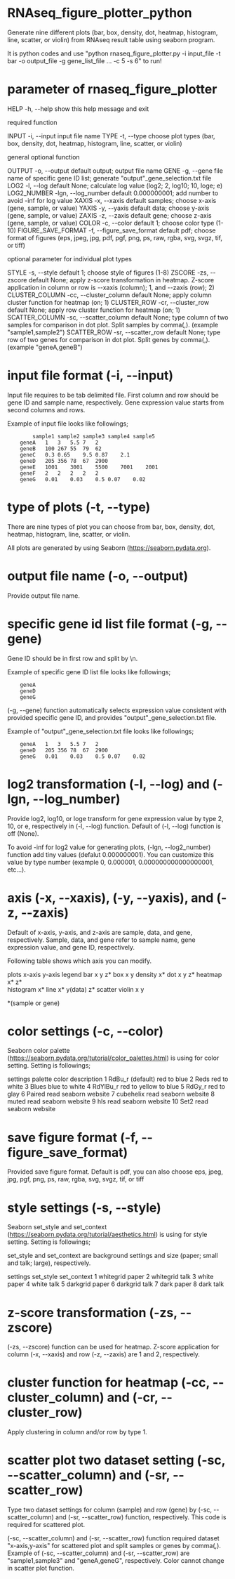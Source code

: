 # RNAseq_figure_plotter_python

Generate nine different plots (bar, box, density, dot, heatmap, histogram, line, scatter, or violin) from RNAseq result table using seaborn program.

It is python codes and use "python rnaseq_figure_plotter.py -i input_file -t bar -o output_file -g gene_list_file  ... -c 5 -s 6" to run!



# parameter of rnaseq_figure_plotter

  HELP		-h, --help		show this help message and exit

required function

  INPUT		-i, --input		input file name
  TYPE		-t, --type		choose plot types (bar, box, density, dot, heatmap, histogram, line, scatter, or violin)

general optional function

  OUTPUT		-o, --output		default output; output file name
  GENE		-g, --gene		file name of specific gene ID list; generate "output"_gene_selection.txt file
LOG2		-l, --log		default None; calculate log value (log2; 2, log10; 10, loge; e)
LOG2_NUMBER	-lgn, --log_number		default 0.000000001; add number to avoid -inf for log value
XAXIS		-x, --xaxis		default samples; choose x-axis (gene, sample, or value)
YAXIS		-y, --yaxis		default data; choose y-axis (gene, sample, or value)
ZAXIS		-z, --zaxis		default gene; choose z-axis (gene, sample, or value)
COLOR		-c, --color		default 1; choose color type (1-10)
FIGURE_SAVE_FORMAT	-f, --figure_save_format		default pdf; choose format of figures (eps, jpeg, jpg, pdf, pgf, png, ps, raw, rgba, svg, svgz, tif, or tiff)

optional parameter for individual plot types

STYLE		-s, --style		default 1; choose style of figures (1-8)
ZSCORE		-zs, --zscore		default None; apply z-score transformation in heatmap. Z-score application in column or row is --xaxis (column); 1, and --zaxis (row); 2)
CLUSTER_COLUMN	-cc, --cluster_column		default None; apply column cluster function for heatmap (on; 1)
CLUSTER_ROW	-cr, --cluster_row		default None; apply row cluster function for heatmap (on; 1)
SCATTER_COLUMN	-sc, --scatter_column		default None; type column of two samples for comparison in dot plot. Split samples by comma(,). (example "sample1,sample2")
SCATTER_ROW	-sr, --scatter_row		default None; type row of two genes for comparison in dot plot. Split genes by comma(,). (example "geneA,geneB")



# input file format (-i, --input)

Input file requires to be tab delimited file. First column and row should be gene ID and sample name, respectively. Gene expression value starts from second columns and rows.

Example of input file looks like followings;


			sample1	sample2	sample3	sample4	sample5
		geneA	1	3	5.5	7	2
		geneB	100	267	55	79	62
		geneC	0.3	0.65	9.5	0.87	2.1
		geneD	205	356	78	67	2900
		geneE	1001	3001	5500	7001	2001
		geneF	2	2	2	2	2
		geneG	0.01	0.03	0.5	0.07	0.02



# type of plots (-t, --type)

There are nine types of plot you can choose from bar, box, density, dot, heatmap, histogram, line, scatter, or violin.

All plots are generated by using Seaborn (https://seaborn.pydata.org).



# output file name (-o, --output)

Provide output file name.


# specific gene id list file format (-g, --gene)

Gene ID should be in first row and split by \n. 

Example of specific gene ID list file looks like followings;


		geneA
		geneD
		geneG


(-g, --gene) function automatically selects expression value consistent with provided specific gene ID, and provides "output"_gene_selection.txt file. 

Example of "output"_gene_selection.txt file looks like followings;


		geneA	1	3	5.5	7	2
		geneD	205	356	78	67	2900
		geneG	0.01	0.03	0.5	0.07	0.02



# log2 transformation (-l, --log) and (-lgn, --log_number)

Provide log2, log10, or loge transform for gene expression value by type 2, 10, or e, respectively in (-l, --log) function. Default of (-l, --log) function is off (None).

To avoid -inf for log2 value for generating plots, (-lgn, --log2_number) function add tiny values (defalut 0.000000001). You can customize this value by type number (example 0, 0.000001, 0.000000000000000001, etc...).
   


# axis (-x, --xaxis), (-y, --yaxis), and (-z, --zaxis)

Default of x-axis, y-axis, and z-axis are sample, data, and gene, respectively. Sample, data, and gene refer to sample name, gene expression value, and gene ID, respectively.  

Following table shows which axis you can modify.


plots		x-axis	y-axis	legend
bar		x	y	z*
box		x	y
density		x*
dot		x	y	z*
heatmap		x*	z*	
histogram	x*
line		x*	y(data)	z*
scatter
violin		x	y

*(sample or gene)



# color settings (-c, --color)

Seaborn color palette (https://seaborn.pydata.org/tutorial/color_palettes.html) is using for color setting. Setting is followings;


settings	palette			color description
1		RdBu_r (default)	red to blue 
2		Reds			red to white
3		Blues			blue to white
4		RdYlBu_r		red to yellow to blue
5		RdGy_r			red to glay
6		Paired			read seaborn website
7		cubehelix		read seaborn website
8		muted			read seaborn website
9		hls			read seaborn website
10		Set2			read seaborn website



# save figure format (-f, --figure_save_format)

Provided save figure format. Default is pdf, you can also choose eps, jpeg, jpg, pgf, png, ps, raw, rgba, svg, svgz, tif, or tiff


# style settings (-s, --style)

Seaborn set_style and set_context (https://seaborn.pydata.org/tutorial/aesthetics.html) is using for style setting. Setting is followings;

set_style and set_context are background settings and size (paper; small and talk; large), respectively. 


settings	set_style	set_context
1		whitegrid	paper
2		whitegrid	talk
3		white		paper
4		white		talk
5		darkgrid	paper
6		darkgrid	talk
7		dark		paper
8		dark		talk



# z-score transformation (-zs, --zscore)

(-zs, --zscore) function can be used for heatmap. Z-score application for column (-x, --xaxis) and row (-z, --zaxis) are 1 and 2, respectively.



# cluster function for heatmap (-cc, --cluster_column) and (-cr, --cluster_row)

Apply clustering in column and/or row by type 1.



# scatter plot two dataset setting (-sc, --scatter_column) and (-sr, --scatter_row) 

Type two dataset settings for column (sample) and row (gene) by (-sc, --scatter_column) and (-sr, --scatter_row) function, respectively. This code is required for scattered plot. 

(-sc, --scatter_column) and (-sr, --scatter_row) function required dataset "x-axis,y-axis" for scattered plot and  split samples or genes by comma(,). Example of (-sc, --scatter_column) and (-sr, --scatter_row) are "sample1,sample3" and "geneA,geneG", respectively. Color cannot change in scatter plot function. 
